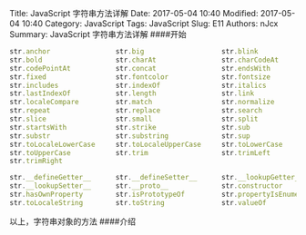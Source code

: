 Title: JavaScript 字符串方法详解
Date: 2017-05-04 10:40
Modified: 2017-05-04 10:40
Category: JavaScript
Tags: JavaScript
Slug: E11
Authors: nJcx
Summary: JavaScript 字符串方法详解
####开始
```javascript
str.anchor                str.big                   str.blink
str.bold                  str.charAt                str.charCodeAt
str.codePointAt           str.concat                str.endsWith
str.fixed                 str.fontcolor             str.fontsize
str.includes              str.indexOf               str.italics
str.lastIndexOf           str.length                str.link
str.localeCompare         str.match                 str.normalize
str.repeat                str.replace               str.search
str.slice                 str.small                 str.split
str.startsWith            str.strike                str.sub
str.substr                str.substring             str.sup
str.toLocaleLowerCase     str.toLocaleUpperCase     str.toLowerCase
str.toUpperCase           str.trim                  str.trimLeft
str.trimRight    
```
```JavaScript
str.__defineGetter__      str.__defineSetter__      str.__lookupGetter__
str.__lookupSetter__      str.__proto__             str.constructor
str.hasOwnProperty        str.isPrototypeOf         str.propertyIsEnumerable
str.toLocaleString        str.toString              str.valueOf
```
以上，字符串对象的方法
####介绍

